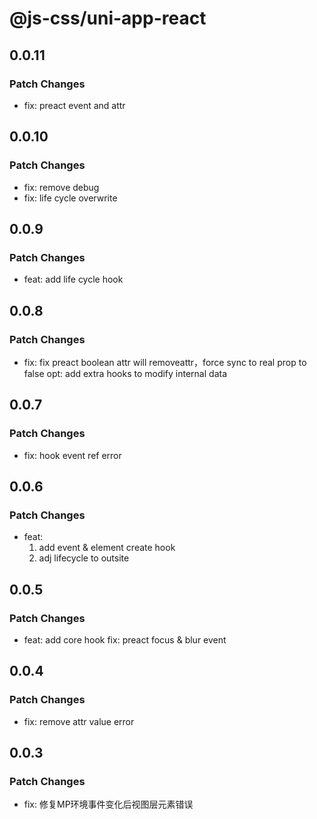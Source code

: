 # @js-css/uni-app-react

## 0.0.11

### Patch Changes

- fix: preact event and attr

## 0.0.10

### Patch Changes

- fix: remove debug
- fix: life cycle overwrite

## 0.0.9

### Patch Changes

- feat: add life cycle hook

## 0.0.8

### Patch Changes

- fix: fix preact boolean attr will removeattr，force sync to real prop to false
  opt: add extra hooks to modify internal data

## 0.0.7

### Patch Changes

- fix: hook event ref error

## 0.0.6

### Patch Changes

- feat:
  1. add event & element create hook
  2. adj lifecycle to outsite

## 0.0.5

### Patch Changes

- feat: add core hook
  fix: preact focus & blur event

## 0.0.4

### Patch Changes

- fix: remove attr value error

## 0.0.3

### Patch Changes

- fix: 修复MP环境事件变化后视图层元素错误
